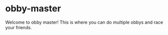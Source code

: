 # obby-master
Welcome to obby master! This is where you can do multiple obbys and race your friends.
